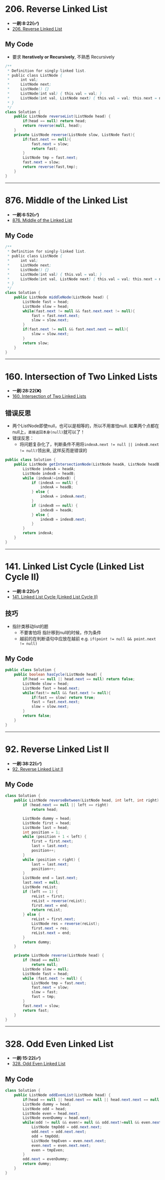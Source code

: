 # 206. Reverse Linked List
* **一刷:8:22(✅)**
* [206. Reverse Linked List](https://leetcode.com/problems/reverse-linked-list/)

## My Code
* 要求 **Iteratively or Recursively**, 不熟悉 Recursively

``` java
/**
 * Definition for singly-linked list.
 * public class ListNode {
 *     int val;
 *     ListNode next;
 *     ListNode() {}
 *     ListNode(int val) { this.val = val; }
 *     ListNode(int val, ListNode next) { this.val = val; this.next = next; }
 * }
 */
class Solution {
    public ListNode reverseList(ListNode head) {
        if(head == null) return head;
        return reverse(null, head);
    }
    private ListNode reverse(ListNode slow, ListNode fast){
        if(fast.next == null){
            fast.next = slow;
            return fast;
        }
        ListNode tmp = fast.next;
        fast.next = slow;
        return reverse(fast,tmp);
    }
}
```
***
# 876. Middle of the Linked List
* **一刷:6:52(✅)**
* [876. Middle of the Linked List](https://leetcode.com/problems/middle-of-the-linked-list/)

## My Code
```java
/**
 * Definition for singly-linked list.
 * public class ListNode {
 *     int val;
 *     ListNode next;
 *     ListNode() {}
 *     ListNode(int val) { this.val = val; }
 *     ListNode(int val, ListNode next) { this.val = val; this.next = next; }
 * }
 */
class Solution {
    public ListNode middleNode(ListNode head) {
        ListNode fast = head;
        ListNode slow = head;
        while(fast.next != null && fast.next.next != null){
            fast = fast.next.next;
            slow = slow.next;
        }
        if(fast.next != null && fast.next.next == null){
            slow = slow.next;
        }
        return slow;
    }
}
```
***
# 160. Intersection of Two Linked Lists
* **一刷:28:22(❌)**
* [160. Intersection of Two Linked Lists](https://leetcode.com/problems/intersection-of-two-linked-lists/)

## 错误反思
* 两个ListNode即使null，也可以是相等的，所以不用害怕null. 如果两个点都在null上，`直接返回本身(null)`就可以了！
* 错误反思：
  * 将问题复杂化了，判断条件不用将`indexA.next != null || indexB.next != null)`领出来, 这样反而是错误的
```java
public class Solution {
    public ListNode getIntersectionNode(ListNode headA, ListNode headB) {
        ListNode indexA = headA;
        ListNode indexB = headB;
        while (indexA!=indexB) {
            if (indexA == null) {
                indexA = headB;
            } else {
                indexA = indexA.next;
            }
            if (indexB == null) {
                indexB = headA;
            } else {
                indexB = indexB.next;
            }
        }
        return indexA;
    }
}
```

***
# 141. Linked List Cycle (Linked List Cycle II)
* **一刷:8:22(✅)**
* [141. Linked List Cycle (Linked List Cycle II)](https://leetcode.com/problems/linked-list-cycle/)

## 技巧
* 指针类移动list的题
  * 不要害怕将 指针移到null的时候，作为条件
  * 越前的在判断语句中应放在越前 e.g. `if(point != null && point.next != null)`
## My Code
```java 
public class Solution {
    public boolean hasCycle(ListNode head) {
        if(head == null || head.next == null) return false;
        ListNode slow = head;
        ListNode fast = head.next;
        while(fast!= null && fast.next != null){
            if(fast == slow) return true;
            fast = fast.next.next;
            slow = slow.next;
        }
        return false;
    }
}
```
***
# 92. Reverse Linked List II
* **一刷:38:22(✅)**
* [92. Reverse Linked List II](https://leetcode.com/problems/reverse-linked-list-ii/)

## My Code
```java
class Solution {
    public ListNode reverseBetween(ListNode head, int left, int right) {
        if (head.next == null || left == right)
            return head;

        ListNode dummy = head;
        ListNode first = head;
        ListNode last = head;
        int position = 1;
        while (position + 1 < left) {
            first = first.next;
            last = last.next;
            position++;
        }
        while (position < right) {
            last = last.next;
            position++;
        }
        ListNode end = last.next;
        last.next = null;
        ListNode reList;
        if (left == 1) {
            reList = first;
            reList = reverse(reList);
            first.next = end;
            return reList;
        } else {
            reList = first.next;
            ListNode res = reverse(reList);
            first.next = res;
            reList.next = end;
        }
        return dummy;
    }

    private ListNode reverse(ListNode head) {
        if (head == null)
            return null;
        ListNode slow = null;
        ListNode fast = head;
        while (fast.next != null) {
            ListNode tmp = fast.next;
            fast.next = slow;
            slow = fast;
            fast = tmp;
        }
        fast.next = slow;
        return fast;
    }
}
```
***
# 328. Odd Even Linked List
* **一刷:15:22(✅)**
* [328. Odd Even Linked List](https://leetcode.com/problems/odd-even-linked-list/)

## My Code
```java
class Solution {
    public ListNode oddEvenList(ListNode head) {
        if(head == null || head.next == null || head.next.next == null) return head;
        ListNode dummy = head;
        ListNode odd = head;
        ListNode even = head.next;
        ListNode evenDummy = head.next;
        while(odd != null && even!= null && odd.next!=null && even.next != null) {
            ListNode tmpOdd = odd.next.next;
            odd.next = odd.next.next;
            odd = tmpOdd;
            ListNode tmpEven = even.next.next;
            even.next = even.next.next;
            even = tmpEven;
        }
        odd.next = evenDummy;
        return dummy;
    }
}
```
